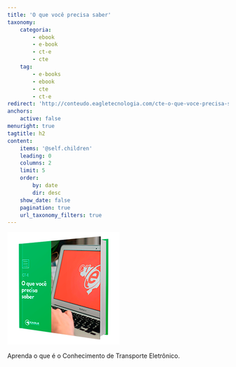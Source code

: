 ```yaml
---
title: 'O que você precisa saber'
taxonomy:
    categoria:
        - ebook
        - e-book
        - ct-e
        - cte
    tag:
        - e-books
        - ebook
        - cte
        - ct-e
redirect: 'http://conteudo.eagletecnologia.com/cte-o-que-voce-precisa-saber'
anchors:
    active: false
menuright: true
tagtitle: h2
content:
    items: '@self.children'
    leading: 0
    columns: 2
    limit: 5
    order:
        by: date
        dir: desc
    show_date: false
    pagination: true
    url_taxonomy_filters: true
---
```


![O que você precisa saber](1.png)

Aprenda o que é o Conhecimento de Transporte Eletrônico.